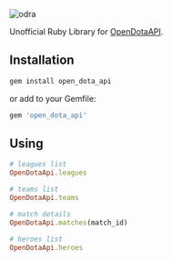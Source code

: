 ![odra](https://user-images.githubusercontent.com/2478436/28491007-95355790-6ef0-11e7-95b9-a08f585db9e8.png)



Unofficial Ruby Library for [OpenDotaAPI](https://docs.opendota.com/).


## Installation
```ruby
gem install open_dota_api
```

or add to your Gemfile:
```ruby
gem 'open_dota_api'
```


## Using

```ruby
# leagues list
OpenDotaApi.leagues

# teams list
OpenDotaApi.teams

# match details
OpenDotaApi.matches(match_id)

# heroes list
OpenDotaApi.heroes
```
